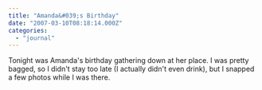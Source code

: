 ```yaml
---
title: "Amanda&#039;s Birthday"
date: "2007-03-10T08:18:14.000Z"
categories: 
  - "journal"
---
```


Tonight was Amanda's birthday gathering down at her place. I was pretty bagged, so I didn't stay too late (I actually didn't even drink), but I snapped a few photos while I was there.
